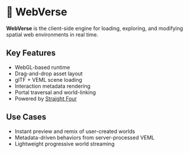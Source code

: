 # 🧭 WebVerse

**WebVerse** is the client-side engine for loading, exploring, and modifying spatial web environments in real time.

## Key Features

- WebGL-based runtime
- Drag-and-drop asset layout
- glTF + VEML scene loading
- Interaction metadata rendering
- Portal traversal and world-linking
- Powered by [Straight Four](./StraightFour.md)

## Use Cases

- Instant preview and remix of user-created worlds
- Metadata-driven behaviors from server-processed VEML
- Lightweight progressive world streaming

